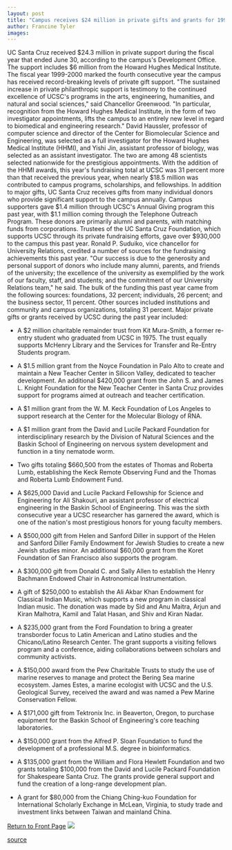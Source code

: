 ```yaml
---
layout: post
title: "Campus receives $24 million in private gifts and grants for 1999-2000"
author: Francine Tyler
images:
---
```


UC Santa Cruz received $24.3 million in private support during the fiscal year that ended June 30, according to the campus's Development Office. The support includes $6 million from the Howard Hughes Medical Institute. The fiscal year 1999-2000 marked the fourth consecutive year the campus has received record-breaking levels of private gift support. "The sustained increase in private philanthropic support is testimony to the continued excellence of UCSC's programs in the arts, engineering, humanities, and natural and social sciences," said Chancellor Greenwood. "In particular, recognition from the Howard Hughes Medical Institute, in the form of two investigator appointments, lifts the campus to an entirely new level in regard to biomedical and engineering research." David Haussler, professor of computer science and director of the Center for Biomolecular Science and Engineering, was selected as a full investigator for the Howard Hughes Medical Institute (HHMI), and Yishi Jin, assistant professor of biology, was selected as an assistant investigator. The two are among 48 scientists selected nationwide for the prestigious appointments. With the addition of the HHMI awards, this year's fundraising total at UCSC was 31 percent more than that received the previous year, when nearly $18.5 million was contributed to campus programs, scholarships, and fellowships. In addition to major gifts, UC Santa Cruz receives gifts from many individual donors who provide significant support to the campus annually. Campus supporters gave $1.4 million through UCSC's Annual Giving program this past year, with $1.1 million coming through the Telephone Outreach Program. These donors are primarily alumni and parents, with matching funds from corporations. Trustees of the UC Santa Cruz Foundation, which supports UCSC through its private fundraising efforts, gave over $930,000 to the campus this past year. Ronald P. Suduiko, vice chancellor for University Relations, credited a number of sources for the fundraising achievements this past year. "Our success is due to the generosity and personal support of donors who include many alumni, parents, and friends of the university; the excellence of the university as exemplified by the work of our faculty, staff, and students; and the commitment of our University Relations team," he said. The bulk of the funding this past year came from the following sources: foundations, 32 percent; individuals, 26 percent; and the business sector, 11 percent. Other sources included institutions and community and campus organizations, totaling 31 percent. Major private gifts or grants received by UCSC during the past year included:

* A $2 million charitable remainder trust from Kit Mura-Smith, a former re-entry student who graduated from UCSC in 1975. The trust equally supports McHenry Library and the Services for Transfer and Re-Entry Students program.  
  

* A $1.5 million grant from the Noyce Foundation in Palo Alto to create and maintain a New Teacher Center in Silicon Valley, dedicated to teacher development. An additional $420,000 grant from the John S. and James L. Knight Foundation for the New Teacher Center in Santa Cruz provides support for programs aimed at outreach and teacher certification.  
  

* A $1 million grant from the W. M. Keck Foundation of Los Angeles to support research at the Center for the Molecular Biology of RNA.  
  

* A $1 million grant from the David and Lucile Packard Foundation for interdisciplinary research by the Division of Natural Sciences and the Baskin School of Engineering on nervous system development and function in a tiny nematode worm.  
  

* Two gifts totaling $660,500 from the estates of Thomas and Roberta Lumb, establishing the Keck Remote Observing Fund and the Thomas and Roberta Lumb Endowment Fund.  
  

* A $625,000 David and Lucile Packard Fellowship for Science and Engineering for Ali Shakouri, an assistant professor of electrical engineering in the Baskin School of Engineering. This was the sixth consecutive year a UCSC researcher has garnered the award, which is one of the nation's most prestigious honors for young faculty members.  
  

* A $500,000 gift from Helen and Sanford Diller in support of the Helen and Sanford Diller Family Endowment for Jewish Studies to create a new Jewish studies minor. An additional $60,000 grant from the Koret Foundation of San Francisco also supports the program.  
  

* A $300,000 gift from Donald C. and Sally Allen to establish the Henry Bachmann Endowed Chair in Astronomical Instrumentation.  
  

* A gift of $250,000 to establish the Ali Akbar Khan Endowment for Classical Indian Music, which supports a new program in classical Indian music. The donation was made by Sid and Anu Maitra, Arjun and Kiran Malhotra, Kamil and Talat Hasan, and Shiv and Kiran Nadar.  
  

* A $235,000 grant from the Ford Foundation to bring a greater transborder focus to Latin American and Latino studies and the Chicano/Latino Research Center. The grant supports a visiting fellows program and a conference, aiding collaborations between scholars and community activists.  
  

* A $150,000 award from the Pew Charitable Trusts to study the use of marine reserves to manage and protect the Bering Sea marine ecosystem. James Estes, a marine ecologist with UCSC and the U.S. Geological Survey, received the award and was named a Pew Marine Conservation Fellow.  
  

* A $171,000 gift from Tektronix Inc. in Beaverton, Oregon, to purchase equipment for the Baskin School of Engineering's core teaching laboratories.  
  

* A $150,000 grant from the Alfred P. Sloan Foundation to fund the development of a professional M.S. degree in bioinformatics.  
  

* A $135,000 grant from the William and Flora Hewlett Foundation and two grants totaling $100,000 from the David and Lucile Packard Foundation for Shakespeare Santa Cruz. The grants provide general support and fund the creation of a long-range development plan.  
  

* A grant for $80,000 from the Chiang Ching-kuo Foundation for International Scholarly Exchange in McLean, Virginia, to study trade and investment links between Taiwan and mainland China.

[Return to Front Page][1] ![ ][2]

[1]: ../../index.html
[2]: ../../images/trans.gif

[source](http://www1.ucsc.edu/currents/00-01/08-28/funds.html "Permalink to funds")

